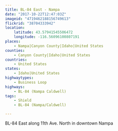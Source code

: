 ```yaml
---
title: BL-84 East - Nampa
date: "2017-10-22T12:47:03Z"
imageid: "4719462188156749613"
flickrid: "38704333942"
location:
    latitude: 43.57941545506472
    longitude: -116.56096100807191
places:
    - Nampa|Canyon County|Idaho|United States
counties:
    - Canyon County|Idaho|United States
countries:
    - United States
states:
    - Idaho|United States
highwaytypes:
    - Business Loop
highways:
    - BL-84 (Nampa Caldwell)
tags:
    - Shield
    - BL-84 (Nampa/Caldwell)

---
```

BL-84 East along 11th Ave. North in downtown Nampa